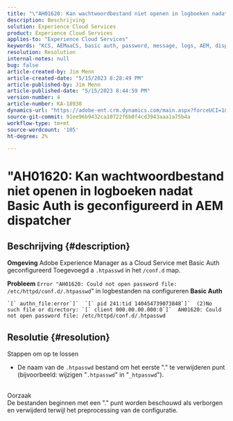 ```yaml
---
title: "\"AH01620: Kan wachtwoordbestand niet openen in logboeken nadat Basic Auth is geconfigureerd in AEM dispatcher"
description: Beschrijving
solution: Experience Cloud Services
product: Experience Cloud Services
applies-to: "Experience Cloud Services"
keywords: "KCS, AEMaaCS, basic auth, password, message, logs, AEM, dispatcher, Adobe Experience Manager, AH01620, leshooting"
resolution: Resolution
internal-notes: null
bug: false
article-created-by: Jim Menn
article-created-date: "5/15/2023 8:28:49 PM"
article-published-by: Jim Menn
article-published-date: "5/15/2023 8:44:59 PM"
version-number: 4
article-number: KA-18930
dynamics-url: "https://adobe-ent.crm.dynamics.com/main.aspx?forceUCI=1&pagetype=entityrecord&etn=knowledgearticle&id=f4a5c117-5ff3-ed11-8848-6045bd006079"
source-git-commit: 91ee96b9432ca10722f6b0f4cd3943aaa1a75b4a
workflow-type: tm+mt
source-wordcount: '105'
ht-degree: 2%

---
```


# &quot;AH01620: Kan wachtwoordbestand niet openen in logboeken nadat Basic Auth is geconfigureerd in AEM dispatcher

## Beschrijving {#description}


<b>Omgeving</b>
Adobe Experience Manager as a Cloud Service met Basic Auth geconfigureerd Toegevoegd a `.htpasswd` in het `/conf.d` map.

<b>Probleem</b>
`Error "AH01620: Could not open password file: /etc/httpd/conf.d/.htpasswd`&quot; in logbestanden na configureren <b>Basic Auth</b>


```
`[` authn_file:error`]`  `[` pid 241:tid 140454739073848`]`  (2)No such file or directory: `[` client 000.00.00.000:0`]`  AH01620: Could not open password file: /etc/httpd/conf.d/.htpasswd
```





## Resolutie {#resolution}

Stappen om op te lossen<br>
- De naam van de `.htpasswd` bestand om het eerste &quot;.&quot; te verwijderen punt (bijvoorbeeld: wijzigen &quot;`.htpasswd`&quot; in &quot;`_htpasswd`&quot;).

<br>Oorzaak<br>
De bestanden beginnen met een &quot;.&quot; punt worden beschouwd als verborgen en verwijderd terwijl het preprocessing van de configuratie.
